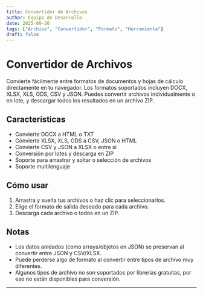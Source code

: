 ```yaml
---
title: Convertidor de Archivos
author: Equipo de Desarrollo
date: 2025-09-26
tags: ["Archivo", "Convertidor", "Formato", "Herramienta"]
draft: false
---
```


# Convertidor de Archivos

Convierte fácilmente entre formatos de documentos y hojas de cálculo directamente en tu navegador. Los formatos soportados incluyen DOCX, XLSX, XLS, ODS, CSV y JSON. Puedes convertir archivos individualmente o en lote, y descargar todos los resultados en un archivo ZIP.

## Características

- Convierte DOCX a HTML o TXT
- Convierte XLSX, XLS, ODS a CSV, JSON o HTML
- Convierte CSV y JSON a XLSX o entre sí
- Conversión por lotes y descarga en ZIP
- Soporte para arrastrar y soltar o selección de archivos
- Soporte multilenguaje

## Cómo usar

1. Arrastra y suelta tus archivos o haz clic para seleccionarlos.
2. Elige el formato de salida deseado para cada archivo.
3. Descarga cada archivo o todos en un ZIP.

## Notas

- Los datos anidados (como arrays/objetos en JSON) se preservan al convertir entre JSON y CSV/XLSX.
- Puede perderse algo de formato al convertir entre tipos de archivo muy diferentes.
- Algunos tipos de archivo no son soportados por librerías gratuitas, por eso no están disponibles para conversión.

---
